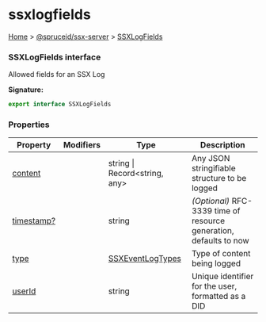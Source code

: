 # ssxlogfields

[Home](https://github.com/spruceid/ssx/blob/main/documentation/reference/ssx-server/index.md) > [@spruceid/ssx-server](../) > [SSXLogFields](./)

### SSXLogFields interface

Allowed fields for an SSX Log

**Signature:**

```typescript
export interface SSXLogFields 
```

### Properties

| Property                                           | Modifiers | Type                                                  | Description                                                        |
| -------------------------------------------------- | --------- | ----------------------------------------------------- | ------------------------------------------------------------------ |
| [content](ssx-server.ssxlogfields.content.md)      |           | string \| Record\<string, any>                        | Any JSON stringifiable structure to be logged                      |
| [timestamp?](ssx-server.ssxlogfields.timestamp.md) |           | string                                                | _(Optional)_ RFC-3339 time of resource generation, defaults to now |
| [type](ssx-server.ssxlogfields.type.md)            |           | [SSXEventLogTypes](../ssx-server.ssxeventlogtypes.md) | Type of content being logged                                       |
| [userId](ssx-server.ssxlogfields.userid.md)        |           | string                                                | Unique identifier for the user, formatted as a DID                 |
